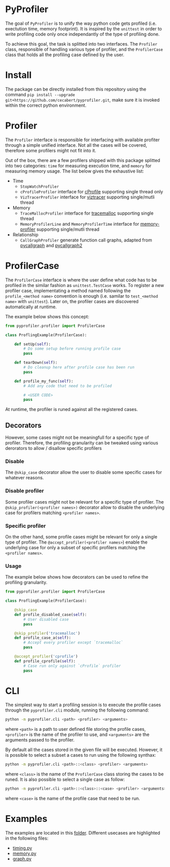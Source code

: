 # PyProfiler

The goal of `PyProfiler` is to unify the way python code gets profiled (i.e. exectution time, memory footprint). It is inspired by the `unittest` in order to write profiling code only once independantly of the type of profiling done.

To achieve this goal, the task is splitted into two interfaces. The `Profiler` class, responsible of handling various type of profiler, and the `ProfilerCase` class that holds all the profiling case defined by the user.

# Install

The package can be directly installed from this repository using the command `pip install --upgrade git+https://github.com/cecabert/pyprofiler.git`, make sure it is invoked within the correct python environment.

# Profiler

The `Profiler` interface is responsible for interfacing with available profiter through a simple unified interface. Not all the cases will be covered, therefore some profilers might not fit into it.

Out of the box, there are a few profilers shipped with this package splitted into two categories: `time` for measuring execution time, and `memory` for measuring memory usage. The list below gives the exhaustive list:

- Time
  - `StopWatchProfiler`
  - `cProfileProfiler` interface for [cProfile](https://docs.python.org/3/library/profile.html) supporting single thread only
  - `VizTracerProfiler` interface for [viztracer](https://github.com/gaogaotiantian/viztracer) supporting single/mutli thread
- Memory
  - `TraceMallocProfiler` interface for [tracemalloc](https://docs.python.org/3/library/tracemalloc.html) supporting single thread
  - `MemoryProfilerLine` and `MemoryProfilerTime` interface for [memory-profiler](https://github.com/pythonprofilers/memory_profiler) supporting single/mutli thread
- Relationship
  - `CallGraphProfiler` generate function call graphs, adapted from [pycallgraph](https://github.com/gak/pycallgraph) and [pycallgraph2](https://github.com/daneads/pycallgraph2/tree/master)

# ProfilerCase

The `ProfilerCase` interface is where the user define what code has to be profiled in the similar fashion as `unittest.TestCase` works. To register a new profiler case, implementating a method named following the `profile_<method name>` convention is enough (i.e. samilar to `test_<method name>` with `unittest`). Later on, the profiler cases are discovered automatically at runtime.

The example below shows this concept:

```python
from pyprofiler.profiler import ProfilerCase

class ProflingExample(ProfilerCase):

    def setUp(self):
        # Do some setup before running profile case
        pass

    def tearDown(self):
        # Do cleanup here after profile case has been run
        pass

    def profile_my_func(self):
        # Add any code that need to be profiled

        # <USER CODE>
        pass
```

At runtime, the profiler is runed against all the registered cases.

## Decorators

However, some cases might not be meaningfull for a specific type of profiler. Therefore, the profiling granularity can be tweaked using various derorators to allow / disallow specific profilers

### Disable

The `@skip_case` decorator allow the user to disable some specific cases for whatever reasons.

### Disable profiler

Some profiler cases might not be relevant for a specific type of profiler. The `@skip_profiler(<profiler names>)` decorator allow to disable the underlying case for profilers matching `<profiler names>`.

### Specific profiler

On the other hand, some profile cases might be relevant for only a single type of profiler. The `@accept_profiler(<profiler names>`) enable the underlying case for only a subset of specific profilers matching the `<profiler names>`.

### Usage

The example below shows how decorators can be used to refine the profiling granularity.

```python
from pyprofiler.profiler import ProfilerCase

class ProflingExample(ProfilerCase):

    @skip_case
    def profile_disabled_case(self):
        # User disabled case
        pass

    @skip_profiler('tracemalloc')
    def profile_case_a(self):
        # Accept every profiler except `tracemalloc`
        pass

    @accept_profiler('cprofile')
    def profile_cprofile(self):
        # Case run only against `cProfile` profiler
        pass
```

# CLI

The simplest way to start a profiling session is to execute the profile cases through the `pyprofiler.cli` module, running the following command:

```bash
python -m pyprofiler.cli <path> <profiler> <arguments>
```

where `<path>` is a path to user defined file storing the profile cases, `<profiler>` is the name of the profiler to use, and `<arguments>` are the arguments passed to the profiler.

By default all the cases stored in the given file will be executed. However, it is possible to select a subset a cases to run using the following synthax:

```bash
python -m pyprofiler.cli <path>::<class> <profiler> <arguments>
```

where `<class>` is the name of the `ProfilerCase` class storing the cases to be runed. It is also possible to select a single case as follow:

```bash
python -m pyprofiler.cli <path>::<class>::<case> <profiler> <arguments>
```

where `<case>` is the name of the profile case that need to be run.

# Examples

The examples are located in this [folder](./examples/). Different usecases are highlighted in the following files:

- [timing.py](./examples/timing.py)
- [memory.py](./examples/memory.py)
- [graph.py](./examples/graph.py)
